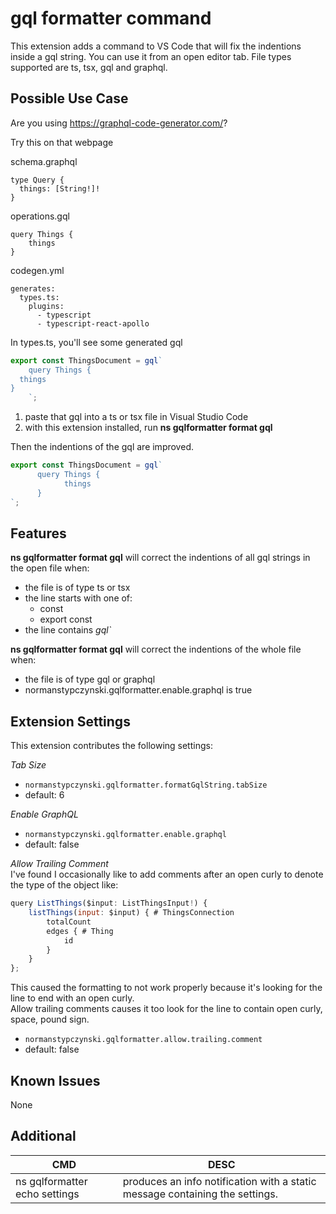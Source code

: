 # gql formatter command

This extension adds a command to VS Code that will fix the indentions inside a gql string.
You can use it from an open editor tab.  File types supported are ts, tsx, gql and graphql.

## Possible Use Case
Are you using https://graphql-code-generator.com/?

Try this on that webpage

schema.graphql
```
type Query {
  things: [String!]!
}
```

operations.gql
```
query Things {
    things
}
```

codegen.yml
```
generates:
  types.ts:
    plugins:
      - typescript
      - typescript-react-apollo
```

In types.ts, you'll see some generated gql
```javascript
export const ThingsDocument = gql`
    query Things {
  things
}
    `;
```

1. paste that gql into a ts or tsx file in Visual Studio Code
1. with this extension installed, run **ns gqlformatter format gql**

Then the indentions of the gql are improved.
```javascript
export const ThingsDocument = gql`
      query Things {
            things
      }
`;
```


## Features

**ns gqlformatter format gql** will correct the indentions of all gql strings in the open file when:
* the file is of type ts or tsx
* the line starts with one of:
  * const
  * export const
* the line contains _gql`_

**ns gqlformatter format gql** will correct the indentions of the whole file when:
* the file is of type gql or graphql
* normanstypczynski.gqlformatter.enable.graphql is true

## Extension Settings

This extension contributes the following settings:

_Tab Size_
* `normanstypczynski.gqlformatter.formatGqlString.tabSize`
* default: 6

_Enable GraphQL_
* `normanstypczynski.gqlformatter.enable.graphql`
* default: false

_Allow Trailing Comment_  
I've found I occasionally like to add comments after an open curly to denote the type of the object like:
```javascript
query ListThings($input: ListThingsInput!) {
    listThings(input: $input) { # ThingsConnection
        totalCount
        edges { # Thing
            id
        }
    }
};
```
This caused the formatting to not work properly because it's looking for the line to end with an open curly.  
Allow trailing comments causes it too look for the line to contain open curly, space, pound sign.
* `normanstypczynski.gqlformatter.allow.trailing.comment`
* default: false

## Known Issues

None

## Additional

| CMD   | DESC |
|-------|------|
|ns gqlformatter echo settings|produces an info notification with a static message containing the settings.|
